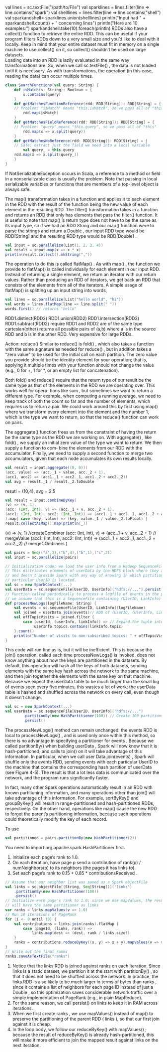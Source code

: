 val lines = sc.textFile("/path/to/File")
val sparklines = lines.filter(line => line.contains("spark")
val shelllines = lines.filter(line => line.contains("shell") 
val sparkandshell= sparklines.union(shelllines)
println("Input had " + sparkandshell.count() + " concerning lines")
println("Here are 10 examples:")
sparkandshell.take(10).foreach(println)
RDDs also have a collect() function to retrieve the entire RDD. This can be useful if your program filters RDDs down to a very small size and you’d like to deal with it locally. Keep in mind that your entire dataset must fit in memory on a single machine to use collect() on it, so collect() shouldn’t be used on large datasets.  
Loading data into an RDD is lazily evaluated in the same way transformations are. So, when we call sc.textFile() , the data is not loaded until it is necessary. As with transformations, the operation (in this case, reading the data) can occur multiple times.

```scala
class SearchFunctions(val query: String) {
	def isMatch(s: String): Boolean = {
		s.contains(query)
	}
	def getMatchesFunctionReference(rdd: RDD[String]): RDD[String] = {
	// Problem: "isMatch" means "this.isMatch", so we pass all of "this"
		rdd.map(isMatch)
	}
	def getMatchesFieldReference(rdd: RDD[String]): RDD[String] = {
	// Problem: "query" means "this.query", so we pass all of "this"
		rdd.map(x => x.split(query))
	}
	def getMatchesNoReference(rdd: RDD[String]): RDD[String] = {
	// Safe: extract just the field we need into a local variable
		val query_ = this.query
	rdd.map(x => x.split(query_))
	}
}
```
If NotSerializableException occurs in Scala, a reference to a method or field in a nonserializable class is usually the problem. Note that passing in local serializable variables or functions that are members of a top-level object is always safe.

The map() transformation takes in a function and applies it to each element in the RDD with the result of the function being the new value of each element in the resulting RDD. The filter() transformation takes in a function and returns an RDD that only has elements that pass the filter() function.
It is useful to note that map() ’s return type does not have to be the same as its input type, so if we had an RDD String and our map() function were to parse the strings and return a Double , our input RDD type would be RDD[String] and the resulting RDD type would be RDD[Double] .

```scala
val input = sc.parallelize(List(1, 2, 3, 4))
val result = input.map(x => x * x)
println(result.collect().mkString(","))
```
The operation to do this is called flatMap() . As with map() , the function we provide to flatMap() is called individually for each element in our input RDD. Instead of returning a single element, we return an iterator with our return values. Rather than producing an RDD of iterators, we get back an RDD that consists of the elements from all of the iterators. A simple usage of flatMap() is splitting up an input string into words,

```scala
val lines = sc.parallelize(List("hello world", "hi"))
val words = lines.flatMap(line => line.split(" "))
words.first() // returns "hello"
```

RDD1.distinct(RDD2)
RDD1.union(RDD2)
RDD1.intersection(RDD2)
RDD1.subtract(RDD2)
require RDD1 and RDD2 are of the same type
cartesian(other) returns all possible pairs of (a,b) where a is in the source RDD and b is in the other RDD. Very expensive for large RDDs.

Action: reduce()
Similar to reduce() is fold() , which also takes a function with the same signature as needed for reduce() , but in addition takes a “zero value” to be used for the initial call on each partition. The zero value you provide should be the identity element for your operation; that is, applying it multiple times with your function should not change the value (e.g., 0 for +, 1 for *, or an empty list for concatenation).

Both fold() and reduce() require that the return type of our result be the same type as that of the elements in the RDD we are operating over. This works well for opera‐ tions like sum , but sometimes we want to return a different type. For example, when computing a running average, we need to keep track of both the count so far and the number of elements, which requires us to return a pair. We could work around this by first using map() where we transform every element into the element and the number 1, which is the type we want to return, so that the reduce() function can work on pairs.

The aggregate() function frees us from the constraint of having the return be the same type as the RDD we are working on. With aggregate() , like fold() , we supply an initial zero value of the type we want to return. We then supply a function to com‐ bine the elements from our RDD with the accumulator. Finally, we need to supply a second function to merge two accumulators, given that each node accumulates its own results locally.

```scala
val result = input.aggregate((0, 0))(
(acc, value) => (acc._1 + value, acc._2 + 1),
(acc1, acc2) => (acc1._1 + acc2._1, acc1._2 + acc2._2))
val avg = result._1 / result._2.toDouble 
```

resutl = (10,4), avg = 2.5

```scala
val result = input.combineByKey(
(v) => (v, 1),
(acc: (Int, Int), v) => (acc._1 + v, acc._2 + 1),
(acc1: (Int, Int), acc2: (Int, Int)) => (acc1._1 + acc2._1, acc1._2 + acc2._2)
).map{ case (key, value) => (key, value._1 / value._2.toFloat) }
result.collectAsMap().map(println(_))
```
(v) => (v, 1) //createCombiner
(acc: (Int, Int), v) => (acc._1 + v, acc._2 + 1) // mergeValue
(acc1: (Int, Int), acc2: (Int, Int)) => (acc1._1 + acc2._1, acc1._2 + acc2._2) // mergeCOmbiners
)

```scala
val pairs = Seq(("a",3),("b",4),("b",1),("c",2))
val input = sc.parallelize(pairs)
```

```scala
// Initialization code; we load the user info from a Hadoop SequenceFile on HDFS.
// This distributes elements of userData by the HDFS block where they are found,
// and doesn't provide Spark with any way of knowing in which partition a
// particular UserID is located.
val sc = new SparkContext(...)
val userData = sc.sequenceFile[UserID, UserInfo]("hdfs://...").persist()
// Function called periodically to process a logfile of events in the past 5 minutes;
// we assume that this is a SequenceFile containing (UserID, LinkInfo) pairs.
def processNewLogs(logFileName: String) {
	val events = sc.sequenceFile[UserID, LinkInfo](logFileName)
	val joined = userData.join(events)// RDD of (UserID, (UserInfo, LinkInfo)) pairs
	val offTopicVisits = joined.filter {
		case (userId, (userInfo, linkInfo)) => // Expand the tuple into its components
			!userInfo.topics.contains(linkInfo.topic)
	}.count()
	println("Number of visits to non-subscribed topics: " + offTopicVisits)
}
```

This code will run fine as is, but it will be inefficient. This is because the join() operation, called each time processNewLogs() is invoked, does not know anything about how the keys are partitioned in the datasets. By default, this operation will hash all the keys of both datasets, sending elements with the same key hash across the network to the same machine, and then join together the elements with the same key on that machine. Because we expect the userData table to be much larger than the small log of events seen every five minutes, this wastes a lot of work: the userData table is hashed and shuffled across the network on every call, even though it doesn’t change.

```scala
val sc = new SparkContext(...)
val userData = sc.sequenceFile[UserID, UserInfo]("hdfs://...")
		.partitionBy(new HashPartitioner(100)) // Create 100 partitions
		.persist()
```

The processNewLogs() method can remain unchanged: the events RDD is local to processNewLogs() , and is used only once within this method, so there is no advantage in specifying a partitioner for events . Because we called partitionBy() when building userData , Spark will now know that it is hash-partitioned, and calls to join() on it will take advantage of this information. In particular, when we call user Data.join(events) , Spark will shuffle only the events RDD, sending events with each particular UserID to the machine that contains the corresponding hash partition of userData (see Figure 4-5). The result is that a lot less data is communicated over the network, and the program runs significantly faster.

In fact, many other Spark operations automatically result in an RDD with known partitioning information, and many operations other than join() will take advantage of this information. For example, sortByKey() and groupByKey() will result in range-partitioned and hash-partitioned RDDs, respectively. On the other hand, operations like map() cause the new RDD to forget the parent’s partitioning information, because such operations could theoretically modify the key of each record.

To use 
```scala
val partitioned = pairs.partitionBy(new HashPartitioner(2))
```
You need to import org.apache.spark.HashPartitioner first.

1. Initialize each page’s rank to 1.0.
2. On each iteration, have page p send a contribution of rank(p) / numNeighbors(p)
to its neighbors (the pages it has links to).
3. Set each page’s rank to 0.15 + 0.85 * contributionsReceived .

```scala
// Assume that our neighbor list was saved as a Spark objectFile
val links = sc.objectFile[(String, Seq[String])]("links")
	.partitionBy(new HashPartitioner(100))
	.persist()
// Initialize each page's rank to 1.0; since we use mapValues, the resulting RDD
// will have the same partitioner as links
var ranks = links.mapValues(v => 1.0)
// Run 10 iterations of PageRank
for (i <- 0 until 10) {
	val contributions = links.join(ranks).flatMap {
		case (pageId, (links, rank)) =>
			links.map(dest => (dest, rank / links.size))
	}
	ranks = contributions.reduceByKey((x, y) => x + y).mapValues(v => 0.15 + 0.85*v)
}
// Write out the final ranks
ranks.saveAsTextFile("ranks")
```
1. Notice that the links RDD is joined against ranks on each iteration. Since links is a static dataset, we partition it at the start with partitionBy() , so that it does not need to be shuffled across the network. In practice, the links RDD is also likely to be much larger in terms of bytes than ranks , since it contains a list of neighbors for each page ID instead of just a Double , so this optimization saves considerable network traffic over a simple implementation of PageRank (e.g., in plain MapReduce).
2. For the same reason, we call persist() on links to keep it in RAM across iterations.
3. When we first create ranks , we use mapValues() instead of map() to preserve the partitioning of the parent RDD ( links ), so that our first join against it is cheap.
4. In the loop body, we follow our reduceByKey() with mapValues() ; because the result of reduceByKey() is already hash-partitioned, this will make it more efficient to join the mapped result against links on the next iteration.
